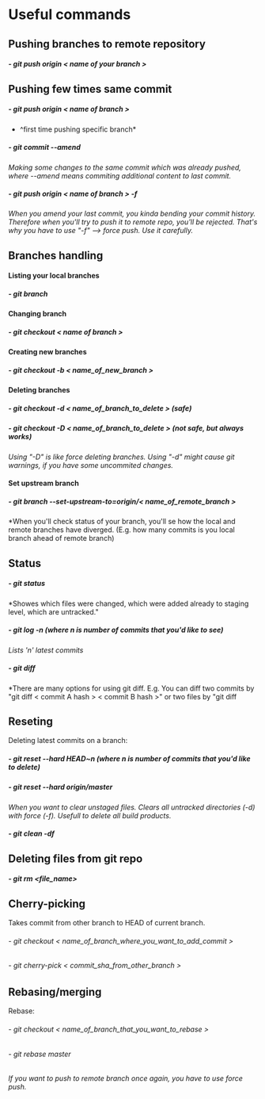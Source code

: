 # Useful commands

## Pushing branches to remote repository
##### - git push origin < name of your branch >

## Pushing few times same commit
##### - git push origin < name of branch >
* ^first time pushing specific branch*
##### - git commit --amend
*Making some changes to the same commit which was already pushed, where --amend means commiting additional content to last commit.*
##### - git push origin < name of branch > -f 
*When you amend your last commit, you kinda bending your commit history. Therefore when you'll try to push it to remote repo, you'll be rejected. That's why you have to use "-f" --> force push. Use it carefully.*

## Branches handling

#### Listing your local branches
##### - git branch

#### Changing branch
##### - git checkout < name of branch >

#### Creating new branches
##### - git checkout -b < name_of_new_branch >

#### Deleting branches
##### - git checkout -d < name_of_branch_to_delete >    (safe)
##### - git checkout -D < name_of_branch_to_delete >    (not safe, but always works)
*Using "-D" is like force deleting branches. Using "-d" might cause git warnings, if you have some uncommited changes.*

#### Set upstream branch
##### - git branch --set-upstream-to=origin/< name_of_remote_branch >
*When you'll check status of your branch, you'll se how the local and remote branches have diverged. (E.g. how many commits is you local branch ahead of remote branch)

## Status
##### - git status
*Showes which files were changed, which were added already to staging level, which are untracked."
##### - git log -n (where n is number of commits that you'd like to see)
*Lists 'n' latest commits*
##### - git diff
*There are many options for using git diff. E.g. You can diff two commits by "git diff < commit A hash > < commit B hash >" or two files by "git diff

## Reseting
Deleting latest commits on a branch:
##### - git reset --hard HEAD~n (where n is number of commits that you'd like to delete)
##### - git reset --hard origin/master
*When you want to clear unstaged files. Clears all untracked directories (-d) with force (-f). Usefull to delete all build products.*
##### - git clean -df

## Deleting files from git repo
##### - git rm <file_name>

## Cherry-picking
Takes commit from other branch to HEAD of current branch.
###### - git checkout < name_of_branch_where_you_want_to_add_commit >
###### - git cherry-pick < commit_sha_from_other_branch >

## Rebasing/merging
Rebase:
###### - git checkout < name_of_branch_that_you_want_to_rebase >
###### - git rebase master
*If you want to push to remote branch once again, you have to use force push.*
